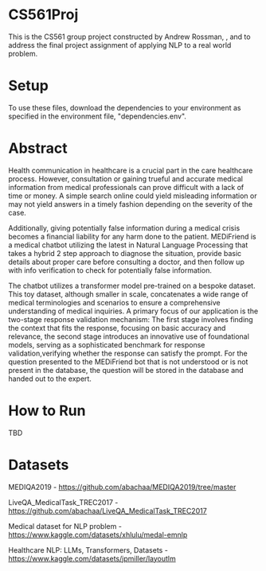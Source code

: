 # CS561Proj

This is the CS561 group project constructed by Andrew Rossman, , and to address the final project assignment of applying NLP to a real world problem.

# Setup

To use these files, download the dependencies to your environment as specified in the environment file, "dependencies.env". 

# Abstract

Health communication in healthcare is a crucial part in the care healthcare process. However, consultation or gaining trueful and accurate medical information from medical professionals can prove difficult with a lack of time or money. A simple search online could yield misleading information or may not yield answers in a timely fashion depending on the severity of the case. 

Additionally, giving potentially false information during a medical crisis becomes a financial liability for any harm done to the patient. MEDiFriend is a medical chatbot utilizing the latest in Natural Language Processing that takes a hybrid 2 step approach to diagnose the situation, provide basic details about proper care before consulting a doctor, and then follow up with info verification to check for potentially false information. 

The chatbot utilizes a transformer model pre-trained on a bespoke dataset. This toy dataset, although smaller in scale, concatenates a wide range of medical terminologies and scenarios to ensure a comprehensive understanding of medical inquiries. A primary focus of our application is the two-stage response validation mechanism: The first stage involves finding the context that fits the response, focusing on basic accuracy and relevance, the second stage introduces an innovative use of foundational models, serving as a sophisticated benchmark for response validation,verifying whether the response can satisfy the prompt. For the question presented to the MEDiFriend bot that is not understood or is not present in the database, the question will be stored in the database and handed out to the expert.

# How to Run

TBD

# Datasets
MEDIQA2019 - https://github.com/abachaa/MEDIQA2019/tree/master

LiveQA_MedicalTask_TREC2017 - https://github.com/abachaa/LiveQA_MedicalTask_TREC2017

Medical dataset for NLP problem - https://www.kaggle.com/datasets/xhlulu/medal-emnlp


Healthcare NLP: LLMs, Transformers, Datasets - https://www.kaggle.com/datasets/jpmiller/layoutlm
